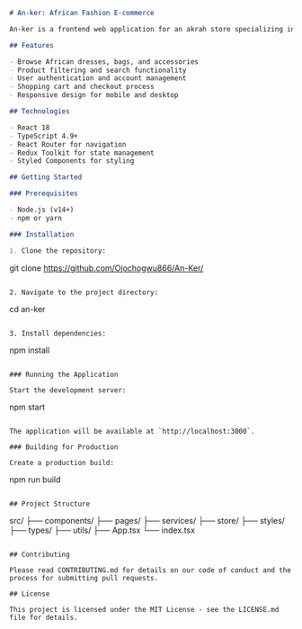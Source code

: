 ```markdown
# An-ker: African Fashion E-commerce

An-ker is a frontend web application for an akrah store specializing in native African dresses and accessories. Built with React and TypeScript, it offers a user-friendly interface for browsing and purchasing authentic African fashion items.

## Features

- Browse African dresses, bags, and accessories
- Product filtering and search functionality
- User authentication and account management
- Shopping cart and checkout process
- Responsive design for mobile and desktop

## Technologies

- React 18
- TypeScript 4.9+
- React Router for navigation
- Redux Toolkit for state management
- Styled Components for styling

## Getting Started

### Prerequisites

- Node.js (v14+)
- npm or yarn

### Installation

1. Clone the repository:
   ```
   git clone https://github.com/Ojochogwu866/An-Ker/
   
   ```

2. Navigate to the project directory:
   ```
   cd an-ker
   ```

3. Install dependencies:
   ```
   npm install
   ```

### Running the Application

Start the development server:
```
npm start
```

The application will be available at `http://localhost:3000`.

### Building for Production

Create a production build:
```
npm run build
```

## Project Structure

```
src/
├── components/
├── pages/
├── services/
├── store/
├── styles/
├── types/
├── utils/
├── App.tsx
└── index.tsx
```

## Contributing

Please read CONTRIBUTING.md for details on our code of conduct and the process for submitting pull requests.

## License

This project is licensed under the MIT License - see the LICENSE.md file for details.
```